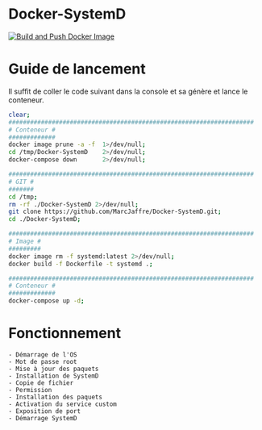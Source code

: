 # Docker-SystemD

[![Build and Push Docker Image](https://github.com/MarcJaffre/Docker-SystemD/actions/workflows/docker-image.yml/badge.svg?branch=main)](https://github.com/MarcJaffre/Docker-SystemD/actions/workflows/docker-image.yml)


# Guide de lancement
Il suffit de coller le code suivant dans la console et sa génère et lance le conteneur.
```bash
clear;
####################################################################
# Conteneur #
#############
docker image prune -a -f  1>/dev/null;
cd /tmp/Docker-SystemD    2>/dev/null;
docker-compose down       2>/dev/null;

####################################################################
# GIT #
#######
cd /tmp;
rm -rf ./Docker-SystemD 2>/dev/null;
git clone https://github.com/MarcJaffre/Docker-SystemD.git;
cd ./Docker-SystemD;

####################################################################
# Image #
#########
docker image rm -f systemd:latest 2>/dev/null;
docker build -f Dockerfile -t systemd .;

####################################################################
# Conteneur #
#############
docker-compose up -d;
```

# Fonctionnement
```
- Démarrage de l'OS
- Mot de passe root
- Mise à jour des paquets
- Installation de SystemD
- Copie de fichier
- Permission
- Installation des paquets
- Activation du service custom
- Exposition de port
- Démarrage SystemD
```
